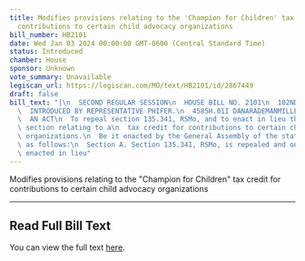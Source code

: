 ```yaml
---
title: Modifies provisions relating to the 'Champion for Children' tax credit for
  contributions to certain child advocacy organizations
bill_number: HB2101
date: Wed Jan 03 2024 00:00:00 GMT-0600 (Central Standard Time)
status: Introduced
chamber: House
sponsor: Unknown
vote_summary: Unavailable
legiscan_url: https://legiscan.com/MO/text/HB2101/id/2867449
draft: false
bill_text: "|\n  SECOND REGULAR SESSION\n  HOUSE BILL NO. 2101\n  102ND GENERAL ASSEMBLY\n\
  \  INTRODUCED BY REPRESENTATIVE PHIFER.\n  4585H.01I DANARADEMANMILLER,ChiefClerk\n\
  \  AN ACT\n  To repeal section 135.341, RSMo, and to enact in lieu thereof one new\
  \ section relating to a\n  tax credit for contributions to certain child advocacy\
  \ organizations.\n  Be it enacted by the General Assembly of the state of Missouri,\
  \ as follows:\n  Section A. Section 135.341, RSMo, is repealed and one new section\
  \ enacted in lieu"
---
```

Modifies provisions relating to the "Champion for Children" tax credit for contributions to certain child advocacy organizations

---

## Read Full Bill Text

You can view the full text [here](https://legiscan.com/MO/text/HB2101/id/2867449).
